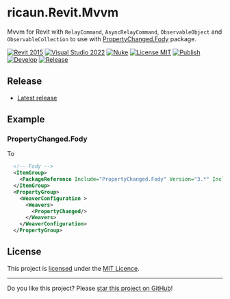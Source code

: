 # ricaun.Revit.Mvvm

Mvvm for Revit with `RelayCommand`, `AsyncRelayCommand`, `ObservableObject` and `ObservableCollection` to use with [PropertyChanged.Fody](https://github.com/Fody/PropertyChanged) package.

[![Revit 2015](https://img.shields.io/badge/Revit-2015+-blue.svg)](../..)
[![Visual Studio 2022](https://img.shields.io/badge/Visual%20Studio-2022-blue)](../..)
[![Nuke](https://img.shields.io/badge/Nuke-Build-blue)](https://nuke.build/)
[![License MIT](https://img.shields.io/badge/License-MIT-blue.svg)](LICENSE)
[![Publish](../../actions/workflows/Publish.yml/badge.svg)](../../actions)
[![Develop](../../actions/workflows/Develop.yml/badge.svg)](../../actions)
[![Release](https://img.shields.io/nuget/v/ricaun.Revit.Mvvm?logo=nuget&label=release&color=blue)](https://www.nuget.org/packages/ricaun.Revit.Mvvm)

## Release

* [Latest release](../../releases/latest)

## Example

### PropertyChanged.Fody

To
```xml
  <!-- Fody -->
  <ItemGroup>
    <PackageReference Include="PropertyChanged.Fody" Version="3.*" IncludeAssets="compile; build" PrivateAssets="all" />
  </ItemGroup>
  <PropertyGroup>
    <WeaverConfiguration >
      <Weavers>
        <PropertyChanged/>
      </Weavers>
    </WeaverConfiguration>
  </PropertyGroup>
```

## License

This project is [licensed](LICENSE) under the [MIT Licence](https://en.wikipedia.org/wiki/MIT_License).

---

Do you like this project? Please [star this project on GitHub](../../stargazers)!